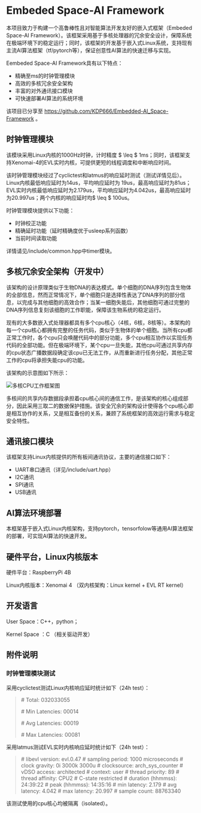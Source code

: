 # Embeded Space-AI Framework 

本项目致力于构建一个高鲁棒性且对智能算法开发友好的嵌入式框架（Embeded Space-AI Framework）。该框架采用基于多核处理器的冗余安全设计，保障系统在极端环境下的稳定运行；同时，该框架的开发基于嵌入式Linux系统，支持现有主流AI算法框架（tf/pytorch等），保证创意性AI算法的快速迁移与实现。

Eembeded Space-AI Framework具有以下特点：

* 精确至ms的时钟管理模块
* 高效的多核冗余安全架构
* 丰富的对外通讯接口模块
* 可快速部署AI算法的系统环境

该项目已分享至  https://github.com/KDP666/Embedded-AI_Space-Framework 。

## 时钟管理模块

该模块采用Linux内核的1000Hz时钟，计时精度 $ \leq $ 1ms；同时，该框架支持Xenomai-4的EVL实时内核，可提供更短的线程调度和中断响应时间。

该时钟管理模块经过了cyclictest和latmus的响应延时测试（测试详情见后）。Linux内核最低响应延时为14us，平均响应延时为 19us，最高响应延时为81us；EVL实时内核最低响应延时为2.179us，平均响应延时为4.042us，最高响应延时为20.997us；两个内核的响应延时均$ \leq $ 100us。

时钟管理模块提供以下功能：

- 时钟校正功能
- 精确延时功能（延时精确度优于usleep系列函数）
- 当前时间读取功能

详情请见/include/common.hpp中timer模块。

## 多核冗余安全架构（开发中）

该架构的设计原理类似于生物DNA的表达模式。单个细胞的DNA序列包含生物体的全部信息，然而正常情况下，单个细胞只是选择性表达了DNA序列的部分信息，以完成与其他细胞的高效合作；当某一细胞失能后，其他细胞可通过完整的DNA序列信息复刻该细胞的工作职能，保障该生物系统的稳定运行。

现有的大多数嵌入式处理器都具有多个cpu核心（4核，6核，8核等）。本架构的每一个cpu核心都拥有完整的任务代码，类似于生物体的单个细胞。当所有cpu都正常工作时，各个cpu只会唤醒代码中的部分功能，多个cpu相互协作以实现任务代码的全部功能。但在极端环境下，某个cpu一旦失能，其他cpu可通过共享内存的cpu状态广播数据段确定该cpu已无法工作，从而重新进行任务分配，其他正常工作的cpu将承担失能cpu的功能。

该架构的示意图如下所示：

![多核CPU工作框架图](https://github.com/KDP666/ImageRepo/raw/main/CPU_schedule.png)



多核间的共享内存数据段承担着cpu核心间的通信工作，是该架构的核心组成部分，因此采用三取二的数据保护措施。该安全冗余的架构设计使得各个cpu核心即是相互协作的关系，又是相互备份的关系，兼顾了系统框架的高效运行需求与稳定安全特性。



## 通讯接口模块

该框架支持Linux内核提供的所有板间通讯协议，主要的通信接口如下：

- UART串口通讯（详见/include/uart.hpp）
- I2C通讯
- SPI通讯
- USB通讯



## AI算法环境部署

本框架基于嵌入式Linux内核架构，支持pytorch，tensorfolow等通用AI算法框架的部署，可实现AI算法的快速开发。



## 硬件平台，Linux内核版本

硬件平台：RaspberryPi 4B

Linux内核版本：Xenomai 4 （双内核架构：Linux kernel + EVL RT kernel）



## 开发语言

User Space：C++，python；

Kernel Space ：C （相关驱动开发）



## 附件说明

### 时钟管理模块测试

采用cyclictest测试Linux内核响应延时统计如下（24h test）：

>\#  Total: 032033055
>
>\# Min Latencies: 00014
>
>\# Avg Latencies: 00019
>
>\# Max Latencies: 00081

采用latmus测试EVL实时内核响应延时统计如下（24h test）：

>\# libevl version: evl.0.47
>\# sampling period: 1000 microseconds
>\# clock gravity: 0i 3000k 3000u
>\# clocksource: arch_sys_counter
>\# vDSO access: architected
>\# context: user
>\# thread priority: 89
>\# thread affinity: CPU2
>\# C-state restricted
>\# duration (hhmmss): 24:39:22
>\# peak (hhmmss): 14:35:16
>\# min latency: 2.179
>\# avg latency: 4.042
>\# max latency: 20.997
>\# sample count: 88763340

该测试使用的cpu核心均被隔离（isolated）。
